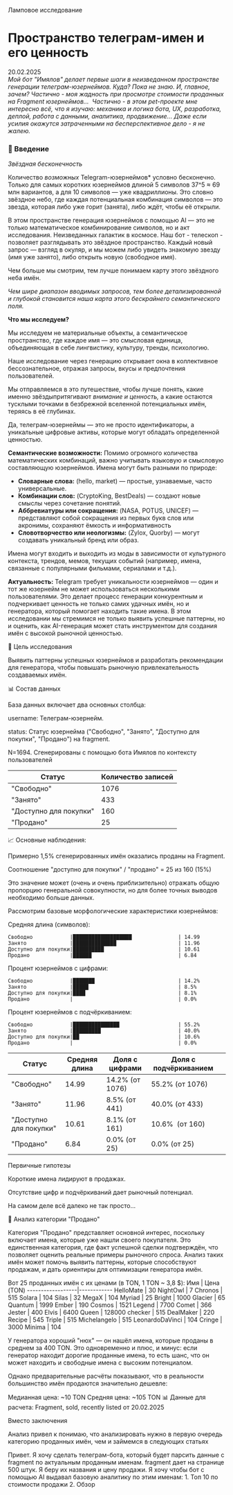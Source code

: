 Ламповое исследование 
# Пространство телеграм-имен и его ценность

20.02.2025 \
*Мой бот "Имялов" делает первые шаги в неизведанном пространстве генерации телеграм-юзернеймов. Куда? Пока не знаю. И, главное, зачем? 
Частично - моя жадность при просмотре стоимости проданных на Fragment юзернеймов...  Частично - в этом pet-проекте мне интересно всё, что я изучаю: механика и логика бота, UX, разработка, деплой, работа с данными, аналитика, продвижение... Даже если усилия окажутся затраченными на бесперспективное дело - я не жалею.*

### 📖 Введение

 *Звёздная бесконечность*

Количество _возможных_ Telegram-юзернеймов* условно бесконечно.
Только для самых коротких юзернеймов длиной 5 символов 37^5 ≈ 69 млн вариантов, 
а для 10 символов — уже квадриллионы. 
Это словно звёздное небо, где каждая потенциальная комбинация символов — это звезда, которая либо уже горит (занята), либо ждёт, чтобы её открыли.&#x20;

В этом пространстве генерация юзернеймов с помощью AI — это не только математическое комбинирование символов, но и акт исследования. Неизведанных галактик в космосе. 
Наш бот - телескоп - позволяет разглядывать это звёздное пространство. 
Каждый новый запрос — взгляд в окуляр, и мы можем либо увидеть знакомую звезду (имя уже занято), либо открыть новую (свободное имя). 

Чем больше мы смотрим, тем лучше понимаем карту этого звёздного неба имён.

*Чем шире диапазон вводимых запросов, тем более детализированной и глубокой становится наша карта этого бескрайнего семантического поля.*

**Что мы исследуем?**

Мы исследуем не материальные объекты, а семантическое пространство, где каждое имя — это смысловая единица, объединяющая в себе лингвистику, культуру, тренды, психологию.&#x20;

Наше исследование через генерацию открывает окна в коллективное бессознательное, отражая запросы, вкусы и предпочтения пользователей.

Мы отправляемся в это путешествие, чтобы лучше понять, какие именно звёздыпритягивают *внимание и ценность,* а какие остаются тусклыми точками в безбрежной вселенной потенциальных имён, теряясь в её глубинах.

Да, телеграм-юзернеймы — это не просто идентификаторы, а уникальные цифровые активы, которые могут обладать определенной ценностью. &#x20;

**Семантические возможности:** Помимо огромного количества математических комбинаций, важно учитывать языковую и смысловую составляющую юзернеймов. Имена могут быть разными по природе:

- **Словарные слова:** (hello, market) — простые, узнаваемые, часто универсальные.
- **Комбинации слов:** (CryptoKing, BestDeals) — создают новые смыслы через сочетание понятий.
- **Аббревиатуры или сокращения:** (NASA, POTUS, UNICEF) — представляют собой сокращения из первых букв слов или акронимы, сохраняют ёмкость и информативность&#x20;
- **Словотворчество или неологизмы:** (Zylox, Quorby) — могут создавать уникальный бренд или образ.

Имена могут входить и выходить из моды в зависимости от культурного контекста, трендов, мемов, текущих событий (например, имена, связанные с популярными фильмами, сериалами и т.д.).

**Актуальность:** Telegram требует уникальности юзернеймов — один и тот же юзернейм не может использоваться несколькими пользователями. Это делает процесс генерации конкурентным и подчеркивает ценность не только самих удачных имён, но и генератора, который помогает находить такие имена. В этом исследовании мы стремимся не только выявить успешные паттерны, но и оценить, как AI-генерация может стать инструментом для создания имён с высокой рыночной ценностью.


🎯 Цель исследования

Выявить паттерны успешных юзернеймов и разработать рекомендации для генератора, чтобы повышать рыночную привлекательность создаваемых имён.

📊 Состав данных

База данных включает два основных столбца:

username: Телеграм-юзернейм.

status: Статус юзернейма ("Свободно", "Занято", "Доступно для покупки", "Продано") на fragment.

 N=1694. Сгенерированы с помощью бота Имялов по контексту пользователей

| Статус                 | Количество записей |
| ---------------------- | ------------------ |
| "Свободно"             | 1076               |
| "Занято"               | 433                |
| "Доступно для покупки" | 160                |
| "Продано"              | 25                 |


📈 Основные наблюдения:

Примерно 1,5% сгенерированных имён оказались проданы на Fragment.

Соотношение "доступно для покупки" / "продано" = 25 из 160 (15%)

Это значение может (очень и очень приблизительно) отражать общую пропорцию генеральной совокупности, 
но для более точных выводов необходимо больше данных.

Рассмотрим базовые морфологические характеристики юзернеймов:

Средняя длина (символов):
```
Свободно            |███████████████████               | 14.99
Занято              |██████████████                    | 11.96
Доступно для покупки|██████████                        | 10.61
Продано             |██████                            | 6.84
```

Процент юзернеймов с цифрами:
```
Свободно            |███████                           | 14.2%
Занято              |█████                             | 8.5%
Доступно для покупки|████                              | 8.1% 
Продано             |                                  | 0.0%
```

Процент юзернеймов с подчёркиванием:
```
Свободно            |███████████████                   | 55.2%
Занято              |█████████                         | 40.0%
Доступно для покупки|██                                | 10.6%
Продано             |                                  | 0.0%
```

| Статус                 | Средняя длина | Доля с цифрами  | Доля с подчёркиванием |   |
| ---------------------- | ------------- | --------------- | --------------------- | - |
| "Свободно"             | 14.99         | 14.2% (от 1076) | 55.2% (от 1076)       |   |
| "Занято"               | 11.96         | 8.5% (от 441)   | 40.0% (от 433)        |   |
| "Доступно для покупки" | 10.61         | 8.1% (от 161)   | 10.6%  (от 160)       |   |
| "Продано"              | 6.84          | 0.0% (от 25)    | 0.0% (от 25)          |   |

Первичные гипотезы

Короткие имена лидируют в продажах.

Отсутствие цифр и подчёркиваний дает рыночный потенциал.

На самом деле всё далеко не так просто...


💎 Анализ категории "Продано"

Категория "Продано" представляет основной интерес, поскольку включает имена, которые уже нашли своего покупателя. 
Это единственная категория, где факт успешной сделки подтверждён, что позволяет оценить реальные примеры рыночного спроса. 
Анализ таких имён может помочь выявить паттерны, которые способствуют продажам, и дать ориентиры для оптимизации 
генератора имён. 

Вот 25 проданных имён с их ценами (в TON, 1 TON ~ 3,8 $):
Имя               | Цена (TON)
------------------|------------
HelloMate         | 30
NightOwl          | 7
Chronos           | 515
Solara            | 104
Silas             | 32
MegaX             | 104
Myriad            | 25
Bright            | 1000
Glacier           | 65
Quantum           | 1999
Ember             | 190
Cosmos            | 1521
Legend            | 7700
Comet             | 366
Jester            | 400
Elvis             | 6400
Queen             | 128000
checker           | 515
DealMaker         | 220
Recipe            | 545
Triple            | 515
Michelangelo      | 515
LeonardoDaVinci   | 104
Cringe            | 3000
Minima            | 104




У генератора хороший "нюх" — он нашёл имена, которые проданы в среднем за 400 TON. Это одновременно и плюс, и минус: 
если генератор находит дорогие проданные имена, то есть шанс, что он может находить и свободные имена с высоким потенциалом.

Однако предварительные расчёты показывают, что в реальности большинство имён продаются значительно дешевле:

Медианная цена: ~10 TON
Средняя цена: ~105 TON
📊 Данные для расчета: Fragment, sold, recently listed от 20.02.2025






Вместо заключения

Анализ привел к понимаю, что анализировать нужно в первую очередь категорию проданных имён, чем и займемся в следующих статьях


Привет. Я хочу сделать телеграм-бота, который будет парсить данные с fragment по актуальным проданным именам. 
fragment дает на странице 500 штук. Я беру их названия  и цену продажи. 
Я хочу чтобы бот с помощью AI выдавал базовую аналитику по этим именам: 1.  Топ 10 по стоимости продажи 2. Обзор



